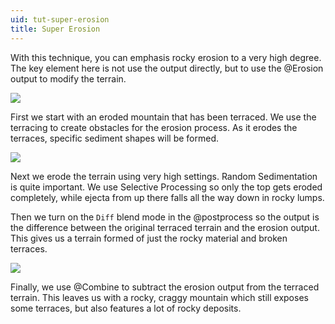 ```yaml
---
uid: tut-super-erosion
title: Super Erosion
---
```


With this technique, you can emphasis rocky erosion to a very high degree. The key element here is not use the output directly, but to use the @Erosion output to modify the terrain.

![](/images/tut/super-erosion-1.webp)

First we start with an eroded mountain that has been terraced. We use the terracing to create obstacles for the erosion process. As it erodes the terraces, specific sediment shapes will be formed.

![](/images/tut/super-erosion-2.webp)

Next we erode the terrain using very high settings. Random Sedimentation is quite important. We use Selective Processing so only the top gets eroded completely, while ejecta from up there falls all the way down in rocky lumps.

Then we turn on the `Diff` blend mode in the @postprocess so the output is the difference between the original terraced terrain and the erosion output. This gives us a terrain formed of just the rocky material and broken terraces.

![](/images/tut/super-erosion-3.webp)

Finally, we use @Combine to subtract the erosion output from the terraced terrain. This leaves us with a rocky, craggy mountain which still exposes some terraces, but also features a lot of rocky deposits.
